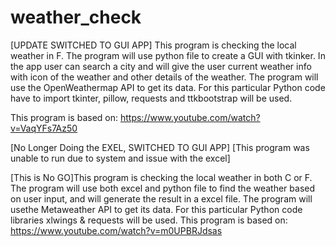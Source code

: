 # weather_check

[UPDATE SWITCHED TO GUI APP]
This program is checking the local weather in F. The program will use python file to create a GUI with tkinker. In the  app user can search a city and will give the user current weather info with icon of the weather and other details of the weather. The program will use the OpenWeathermap API to get its data. For this particular Python code have to import tkinter, pillow, requests and ttkbootstrap will be used.

This program is based on: https://www.youtube.com/watch?v=VaqYFs7Az50

[No Longer Doing the EXEL, SWITCHED TO GUI APP]
[This program was unable to run due to system and issue with the excel]

[This is No GO]This program is checking the local weather in both C or F. The program will use both excel and python file to find the weather based on user input, and will generate the result in a excel file. The program will usethe Metaweather API to get its data. For this particular Python code libraries xlwings & requests will be used. This program is based on: https://www.youtube.com/watch?v=m0UPBRJdsas


